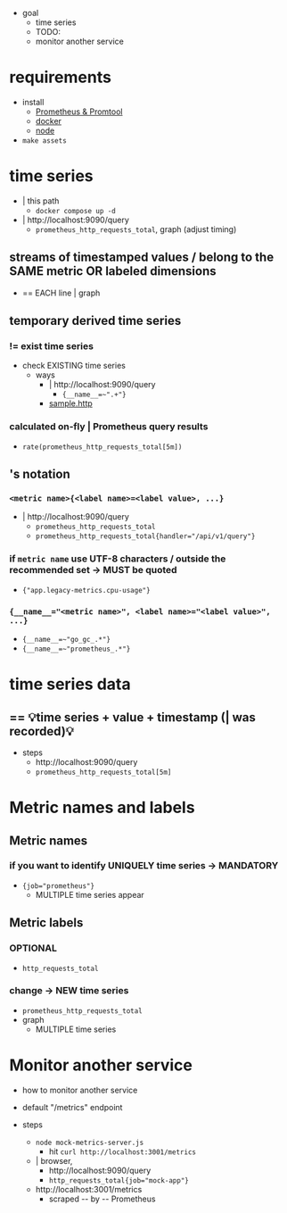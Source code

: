 * goal
    * time series
    * TODO:
    * monitor another service

# requirements

* install 
  * [Prometheus & Promtool](/prometheus/README.md#install)
  * [docker](https://docs.docker.com/engine/install/)
  * [node](https://nodejs.org/en/download)
* `make assets`

# time series
* | this path
  * `docker compose up -d`
* | http://localhost:9090/query
  * `prometheus_http_requests_total`, graph (adjust timing)

## streams of timestamped values / belong to the SAME metric OR labeled dimensions
* == EACH line | graph

## temporary derived time series
### != exist time series
* check EXISTING time series
  * ways
    * | http://localhost:9090/query
      * `{__name__=~".+"}`
    * [sample.http](sample.http)

### calculated on-fly | Prometheus query results
* `rate(prometheus_http_requests_total[5m])`

## 's notation
### `<metric name>{<label name>=<label value>, ...}`
* | http://localhost:9090/query
  * `prometheus_http_requests_total`
  * `prometheus_http_requests_total{handler="/api/v1/query"}`

### if `metric name` use UTF-8 characters / outside the recommended set -> MUST be quoted
* `{"app.legacy-metrics.cpu-usage"}`

### `{__name__="<metric name>", <label name>="<label value>", ...}`
* `{__name__=~"go_gc_.*"}`
* `{__name__=~"prometheus_.*"}`

# time series data
## == 💡time series + value + timestamp (| was recorded)💡
* steps
  * http://localhost:9090/query
  * `prometheus_http_requests_total[5m]`

# Metric names and labels
## Metric names
### if you want to identify UNIQUELY time series -> MANDATORY
* `{job="prometheus"}`
  * MULTIPLE time series appear 

## Metric labels
### OPTIONAL
* `http_requests_total`
### change -> NEW time series
* `prometheus_http_requests_total`
* graph
  * MULTIPLE time series

# Monitor another service

* how to monitor another service
* default "/metrics" endpoint

* steps
  * `node mock-metrics-server.js`
    * hit `curl http://localhost:3001/metrics`
  * | browser,
    * http://localhost:9090/query
    * `http_requests_total{job="mock-app"}`
  * http://localhost:3001/metrics
    * scraped -- by -- Prometheus

